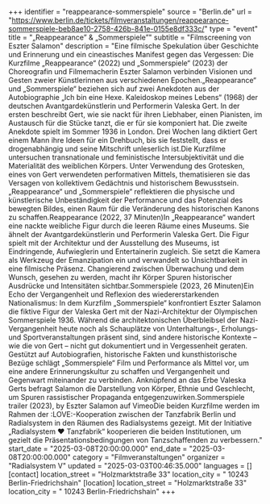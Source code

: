 +++
identifier = "reappearance-sommerspiele"
source = "Berlin.de"
url = "https://www.berlin.de/tickets/filmveranstaltungen/reappearance-sommerspiele-beb8ae10-2758-426b-841e-0155e8df333c/"
type = "event"
title = "„Reappearance” & „Sommerspiele”"
subtitle = "Filmscreening von Eszter Salamon"
description = "Eine filmische Spekulation über Geschichte und Erinnerung und ein cineastisches Manifest gegen das Vergessen: Die Kurzfilme „Reappearance“ (2022) und „Sommerspiele“ (2023) der Choreografin und Filmemacherin Eszter Salamon verbinden Visionen und Gesten zweier Künstlerinnen aus verschiedenen Epochen.„Reappearance“ und „Sommerspiele“ beziehen sich auf zwei Anekdoten aus der Autobiographie „Ich bin eine Hexe. Kaleidoskop meines Lebens“ (1968) der deutschen Avantgardekünstlerin und Performerin Valeska Gert. In der ersten beschreibt Gert, wie sie nackt für ihren Liebhaber, einen Pianisten, im Austausch für die Stücke tanzt, die er für sie komponiert hat. Die zweite Anekdote spielt im Sommer 1936 in London. Drei Wochen lang diktiert Gert einem Mann ihre Ideen für ein Drehbuch, bis sie feststellt, dass er drogenabhängig und seine Mitschrift unleserlich ist.Die Kurzfilme untersuchen transnationale und feministische Intersubjektivität und die Materialität des weiblichen Körpers. Unter Verwendung des Grotesken, eines von Gert verwendeten performativen Mittels, thematisieren sie das Versagen von kollektivem Gedächtnis und historischem Bewusstsein. „Reappearance“ und „Sommerspiele“ reflektieren die physische und künstlerische Unbeständigkeit der Performance und das Potenzial des bewegten Bildes, einen Raum für die Veränderung des historischen Kanons zu schaffen.Reappearance (2022, 37 Minuten)In „Reappearance“ wandert eine nackte weibliche Figur durch die leeren Räume eines Museums. Sie ähnelt der Avantgardekünstlerin und Performerin Valeska Gert. Die Figur spielt mit der Architektur und der Ausstellung des Museums, ist Eindringende, Aufwieglerin und Entertainerin zugleich. Sie setzt die Kamera als Werkzeug der Emanzipation ein und verwandelt so Unsichtbarkeit in eine filmische Präsenz. Changierend zwischen Überwachung und dem Wunsch, gesehen zu werden, macht ihr Körper Spuren historischer Ausdrücke und Intensitäten sichtbar.Sommerspiele (2023, 26 Minuten)Ein Echo der Vergangenheit und Reflexion des wiedererstarkenden Nationalismus: In dem Kurzfilm „Sommerspiele“ konfrontiert Eszter Salamon die fiktive Figur der Valeska Gert mit der Nazi-Architektur der Olympischen Sommerspiele 1936. Während die architektonischen Überbleibsel der Nazi-Vergangenheit heute noch als Schauplätze von Unterhaltungs-, Erholungs- und Sportveranstaltungen präsent sind, sind andere historische Kontexte – wie die von Gert – nicht gut dokumentiert und in Vergessenheit geraten. Gestützt auf Autobiografien, historische Fakten und kunsthistorische Bezüge schlägt „Sommerspiele“ Film und Performance als Mittel vor, um eine andere Erinnerungskultur zu schaffen und Vergangenheit und Gegenwart miteinander zu verbinden. Anknüpfend an das Erbe Valeska Gerts befragt Salamon die Darstellung von Körper, Ethnie und Geschlecht, um Spuren rassistischer Propaganda entgegenzuwirken.Sommerspiele trailer (2023), by Eszter Salamon auf VimeoDie beiden Kurzfilme werden im Rahmen der :LOVE:-Kooperation zwischen der Tanzfabrik Berlin und Radialsystem in den Räumen des Radialsystems gezeigt. Mit der Initiative „Radialsystem ♥ Tanzfabrik“ kooperieren die beiden Institutionen, um gezielt die Präsentationsbedingungen von Tanzschaffenden zu verbessern."
start_date = "2025-03-08T20:00:00.000"
end_date = "2025-03-08T20:00:00.000"
category = "Filmveranstaltungen"
organizer = "Radialsystem V"
updated = "2025-03-03T00:46:35.000"
languages = []
[contact]
location_street = "Holzmarktstraße 33"
location_city = " 10243 Berlin-Friedrichshain"
[location]
location_street = "Holzmarktstraße 33"
location_city = " 10243 Berlin-Friedrichshain"
+++